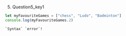 5. Question5_key1
```javascript
let myFavouriteGames = ["chess", "Ludo", "Badminton"]
console.log(myFavouriteGames.2)
```
```solution
`Syntax` `error`!
```